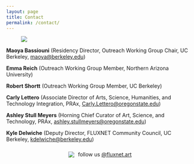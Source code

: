 ```yaml
---
layout: page
title: Contact
permalink: /contact/
---
```


<figure>
  <img src="https://fluxnetart.github.io/images/headshots.png" class="center">
</figure>

**Maoya Bassiouni** (Residency Director, Outreach Working Group Chair, UC Berkeley, maoya@berkeley.edu)

**Emma Reich** (Outreach Working Group Member, Northern Arizona University)

**Robert Shortt** (Outreach Working Group Member, UC Berkeley)

**Carly Lettero** (Associate Director of Arts, Science, Humanities, and Technology Integration, PRAx, Carly.Lettero@oregonstate.edu)

**Ashley Stull Meyers** (Horning Chief Curator of Art, Science, and Technology, PRAx, ashley.stullmeyers@oregonstate.edu)

**Kyle Delwiche** (Deputy Director, FLUXNET Community Council, UC Berkeley, kdelwiche@berkeley.edu)

<div style="display: flex; align-items: center; justify-content: center; padding-top: 10px;">
    <img src="https://fluxnetart.github.io/images/insta.png" style="margin-right: 10px;">
    <p style="margin: 0;">follow us <a href="https://www.instagram.com/fluxnet.art/">@fluxnet.art</a></p>
</div>